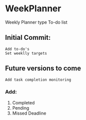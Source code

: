 # WeekPlanner
Weekly Planner type To-do list

## Initial Commit:
    Add to-do's
    Set weeklly targets

## Future versions to come
    Add task completion monitoring
    
### Add:
   1. Completed
   2. Pending 
   3. Missed Deadline 
